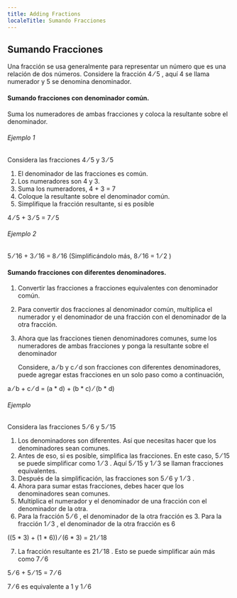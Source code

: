 ```yaml
---
title: Adding Fractions
localeTitle: Sumando Fracciones
---
```

## Sumando Fracciones

Una fracción se usa generalmente para representar un número que es una relación de dos números. Considere la fracción 4 ⁄ 5 , aquí 4 se llama numerador y 5 se denomina denominador.

#### Sumando fracciones con denominador común.

Suma los numeradores de ambas fracciones y coloca la resultante sobre el denominador.

###### Ejemplo 1

Considera las fracciones 4 ⁄ 5 y 3 ⁄ 5

1.  El denominador de las fracciones es común.
2.  Los numeradores son 4 y 3.
3.  Suma los numeradores, 4 + 3 = 7
4.  Coloque la resultante sobre el denominador común.
5.  Simplifique la fracción resultante, si es posible

 4 ⁄ 5 + 3 ⁄ 5 = 7 ⁄ 5 

###### Ejemplo 2

 5 ⁄ 16 + 3 ⁄ 16 = 8 ⁄ 16 (Simplificándolo más, 8 ⁄ 16 = 1 ⁄ 2 ) 

#### Sumando fracciones con diferentes denominadores.

1.  Convertir las fracciones a fracciones equivalentes con denominador común.
    
2.  Para convertir dos fracciones al denominador común, multiplica el numerador y el denominador de una fracción con el denominador de la otra fracción.
    
3.  Ahora que las fracciones tienen denominadores comunes, sume los numeradores de ambas fracciones y ponga la resultante sobre el denominador
    
    Considere, a ⁄ b y c ⁄ d son fracciones con diferentes denominadores, puede agregar estas fracciones en un solo paso como a continuación,
    

 a ⁄ b + c ⁄ d = (a \* d) + (b \* c) ⁄ (b \* d) 

###### Ejemplo

Considera las fracciones 5 ⁄ 6 y 5 ⁄ 15

1.  Los denominadores son diferentes. Así que necesitas hacer que los denominadores sean comunes.
2.  Antes de eso, si es posible, simplifica las fracciones. En este caso, 5 ⁄ 15 se puede simplificar como 1 ⁄ 3 . Aquí 5 ⁄ 15 y 1 ⁄ 3 se llaman fracciones equivalentes.
3.  Después de la simplificación, las fracciones son 5 ⁄ 6 y 1 ⁄ 3 .
4.  Ahora para sumar estas fracciones, debes hacer que los denominadores sean comunes.
5.  Multiplica el numerador y el denominador de una fracción con el denominador de la otra.
6.  Para la fracción 5 ⁄ 6 , el denominador de la otra fracción es 3. Para la fracción 1 ⁄ 3 , el denominador de la otra fracción es 6

 ((5 \* 3) + (1 \* 6)) ⁄ (6 \* 3) = 21 ⁄ 18 

7.  La fracción resultante es 21 ⁄ 18 . Esto se puede simplificar aún más como 7 ⁄ 6

 5 ⁄ 6 + 5 ⁄ 15 = 7 ⁄ 6 

7 ⁄ 6 es equivalente a 1 y 1 ⁄ 6